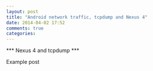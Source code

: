 ```yaml
---
layout: post
title: "Android network traffic, tcpdump and Nexus 4"
date: 2014-04-02 17:52
comments: true
categories: 
---
```

*** Nexus 4 and tcpdump ***

Example post
